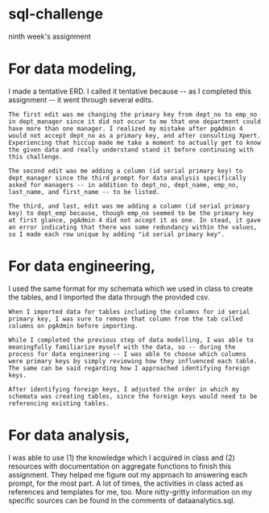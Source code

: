 # sql-challenge
ninth week's assignment

# For data modeling,
I made a tentative ERD. I called it tentative because -- as I completed this assignment -- it went through several edits.

    The first edit was me changing the primary key from dept_no to emp_no in dept_manager since it did not occur to me that one department could have more than one manager. I realized my mistake after pgAdmin 4 would not accept dept_no as a primary key, and after consulting Xpert. Experiencing that hiccup made me take a moment to actually get to know the given data and really understand stand it before continuing with this challenge.

    The second edit was me adding a column (id serial primary key) to dept_manager since the third prompt for data analysis specifically asked for managers -- in addition to dept_no, dept_name, emp_no, last_name, and first_name -- to be listed.

    The third, and last, edit was me adding a column (id serial primary key) to dept_emp because, though emp_no seemed to be the primary key at first glance, pgAdmin 4 did not accept it as one. In stead, it gave an error indicating that there was some redundancy within the values, so I made each row unique by adding "id serial primary key".

# For data engineering,
I used the same format for my schemata which we used in class to create the tables, and I imported the data through the provided csv.
    
    When I imported data for tables including the columns for id serial primary key, I was sure to remove that column from the tab called columns on pgAdmin before importing.
    
    While I completed the previous step of data modelling, I was able to meaningfully familiarize myself with the data, so -- during the process for data engineering -- I was able to choose which columns were primary keys by simply reviewing how they influenced each table. The same can be said regarding how I approached identifying foreign keys.

    After identifying foreign keys, I adjusted the order in which my schemata was creating tables, since the foreign keys would need to be referencing existing tables.

# For data analysis,
I was able to use (1) the knowledge which I acquired in class and (2) resources with documentation on aggregate functions to finish this assignment.
    They helped me figure out my approach to answering each prompt, for the most part. A lot of times, the activities in class acted as references and templates for me, too. More nitty-gritty information on my specific sources can be found in the comments of dataanalytics.sql.
